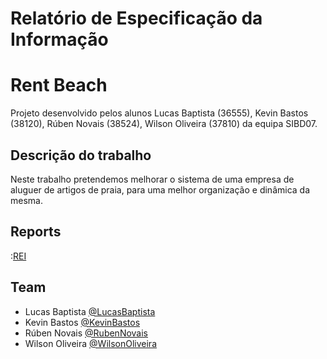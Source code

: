 # Relatório de Especificação da Informação

# Rent Beach

Projeto desenvolvido pelos alunos Lucas Baptista (36555), Kevin Bastos (38120), Rúben Novais (38524), Wilson Oliveira (37810) da equipa SIBD07.

## Descrição do trabalho

Neste trabalho pretendemos melhorar o sistema de uma empresa de aluguer de artigos de praia, para uma melhor organização e dinâmica da mesma.


## Reports

:[REI](doc/rei/README.md)

## Team
* Lucas Baptista [@LucasBaptista](https://github.com/marcoamarooliveira)
* Kevin Bastos [@KevinBastos](https://github.com/kevinbastos07)
* Rúben Novais [@RubenNovais](https://github.com/marcoamarooliveira)
* Wilson Oliveira [@WilsonOliveira](https://github.com/marcoamarooliveira)
